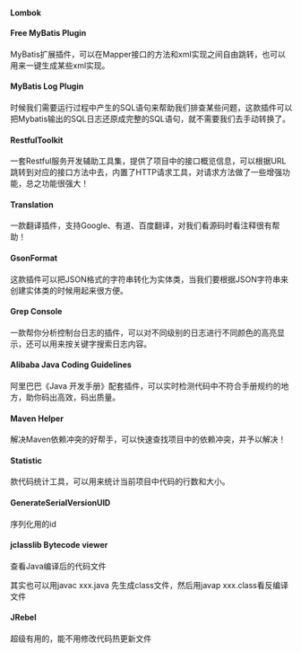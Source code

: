 #### Lombok

#### Free MyBatis Plugin

MyBatis扩展插件，可以在Mapper接口的方法和xml实现之间自由跳转，也可以用来一键生成某些xml实现。

#### MyBatis Log Plugin

时候我们需要运行过程中产生的SQL语句来帮助我们排查某些问题，这款插件可以把Mybatis输出的SQL日志还原成完整的SQL语句，就不需要我们去手动转换了。

#### RestfulToolkit

一套Restful服务开发辅助工具集，提供了项目中的接口概览信息，可以根据URL跳转到对应的接口方法中去，内置了HTTP请求工具，对请求方法做了一些增强功能，总之功能很强大！

#### Translation

一款翻译插件，支持Google、有道、百度翻译，对我们看源码时看注释很有帮助！

#### GsonFormat

这款插件可以把JSON格式的字符串转化为实体类，当我们要根据JSON字符串来创建实体类的时候用起来很方便。

#### Grep Console

一款帮你分析控制台日志的插件，可以对不同级别的日志进行不同颜色的高亮显示，还可以用来按关键字搜索日志内容。

#### Alibaba Java Coding Guidelines

阿里巴巴《Java 开发手册》配套插件，可以实时检测代码中不符合手册规约的地方，助你码出高效，码出质量。

#### Maven Helper

解决Maven依赖冲突的好帮手，可以快速查找项目中的依赖冲突，并予以解决！

#### Statistic

款代码统计工具，可以用来统计当前项目中代码的行数和大小。

#### GenerateSerialVersionUID

序列化用的id

#### jclasslib Bytecode viewer

查看Java编译后的代码文件

其实也可以用javac xxx.java 先生成class文件，然后用javap xxx.class看反编译文件

#### JRebel 

超级有用的，能不用修改代码热更新文件

